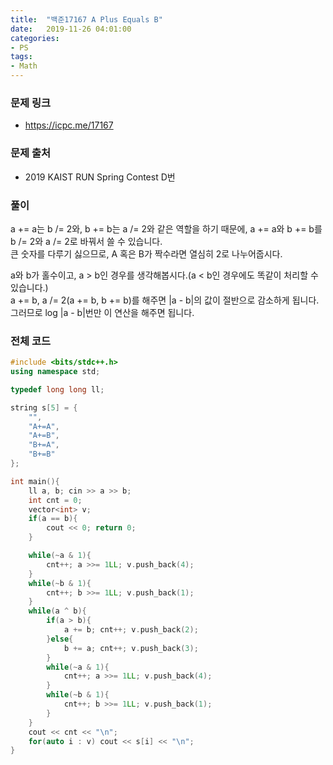 ```yaml
---
title:  "백준17167 A Plus Equals B"
date:   2019-11-26 04:01:00
categories:
- PS
tags:
- Math
---
```


### 문제 링크
* https://icpc.me/17167

### 문제 출처
* 2019 KAIST RUN Spring Contest D번

### 풀이
a += a는 b /= 2와, b += b는 a /= 2와 같은 역할을 하기 때문에, a += a와 b += b를 b /= 2와 a /= 2로 바꿔서 쓸 수 있습니다.<br>
큰 숫자를 다루기 싫으므로, A 혹은 B가 짝수라면 열심히 2로 나누어줍시다.

a와 b가 홀수이고, a > b인 경우를 생각해봅시다.(a < b인 경우에도 똑같이 처리할 수 있습니다.)<br>
a += b, a /= 2(a += b, b += b)를 해주면 |a - b|의 값이 절반으로 감소하게 됩니다.<br>
그러므로 log |a - b|번만 이 연산을 해주면 됩니다.

### 전체 코드
```cpp
#include <bits/stdc++.h>
using namespace std;

typedef long long ll;

string s[5] = {
	"",
	"A+=A",
	"A+=B",
	"B+=A",
	"B+=B"
};

int main(){
	ll a, b; cin >> a >> b;
	int cnt = 0;
	vector<int> v;
	if(a == b){
		cout << 0; return 0;
	}

	while(~a & 1){
		cnt++; a >>= 1LL; v.push_back(4);
	}
	while(~b & 1){
		cnt++; b >>= 1LL; v.push_back(1);
	}
	while(a ^ b){
		if(a > b){
			a += b; cnt++; v.push_back(2);
		}else{
			b += a; cnt++; v.push_back(3);
		}
		while(~a & 1){
			cnt++; a >>= 1LL; v.push_back(4);
		}
		while(~b & 1){
			cnt++; b >>= 1LL; v.push_back(1);
		}
	}
	cout << cnt << "\n";
	for(auto i : v) cout << s[i] << "\n";
}
```
